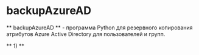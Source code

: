 # backupAzureAD
** backupAzureAD ** - программа Python для резервного копирования атрибутов Azure
Active Directory для пользователей и групп.


** 1)  **
